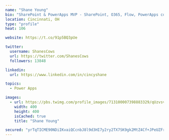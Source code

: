 ```yaml
---
name: "Shane Young"
bio: "SharePoint & PowerApps MVP - SharePoint, O365, Flow, PowerApps consulting? @PowerApps911 | Pure Snark? You found it."
location: Cincinnati, OH
type: "profile"
heat: 106

website: https://t.co/91p5BQ3pUe

twitter:
  username: ShanesCows
  url: https://twitter.com/ShanesCows
  followers: 13848

linkedin:
  url: https://www.linkedin.com/in/cincyshane

topics:
  - Power Apps

images:
  - url: https://pbs.twimg.com/profile_images/713100007398883329/qUzvsvQ3_400x400.jpg
    width: 400
    height: 400
    isCached: true
    title: "Shane Young"

secured: "yrTqTICME90NDiIKvaiQCcnbJ8l9d3HI7y2ry2TX7SK9gk2MtZ4Cf+JPeUZFrhFAGXT1/LRDQaQHJ1RSIm6VvTovCx4xYF1yYYwPCcAeQ/sAZaphbzvdsTTGUu6Oo2Uc//WncC2veHP4PaedHRndT9kG5PheH+Yr4zgBtaTCRwDrkF7qfBAjqA7vpUeqG/6G6hHqDzV0zvckizUsCEocjcig8TodxOWwt1anD1YJ5fU3EUuP4Bn7+hTh5tBWKxiHFInvfrRV2iU8B3yidDUXZTJ2DDruIwyobSL4caX7fv2LKv/lA7Y+G4Lr2qv9M0e1i112POjPsnI2aqXxUokU/ds0AJ+v0tLEq9j8B0pIDSkdCEnCeE8j3gWQJGkNrQAgZoOUA1FHz159CGlz6SDBoCKgJJxAdxE3h9UKTZw0RJ8=;JHyYgQ1KyUHvQmK3vzGZBA=="
---
```


